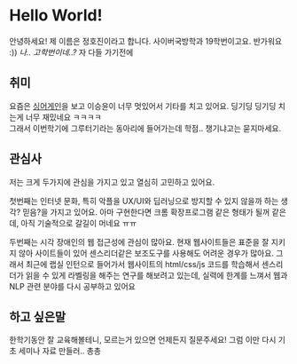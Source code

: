# Hello World!
안녕하세요! 제 이름은 정호진이라고 합니다. 사이버국방학과 19학번이고요. 반가워요 :))
*나.. 고학번이네..?*
자 다들 가기전에 

## 취미
요즘은 [싱어게인](https://www.youtube.com/watch?v=U9OX8U0QdX0)을 보고 이승윤이 너무 멋있어서 기타를 치고 있어요. 딩기딩 딩기딩 치는게 너무 재밌네요 ㅋㅋㅋㅋ  
그래서 이번학기에 그루터기라는 동아리에 들어가는데 학점.. 챙기냐고는 묻지마세요.

## 관심사
저는 크게 두가지에 관심을 가지고 있고 열심히 고민하고 있어요.

첫번째는 인터넷 문화, 특히 악플을 UX/UI와 딥러닝으로 방지할 수 있지 않을까 하는 생각? 믿음?을 가지고 있어요. 아마 구현한다면 크롬 확장프로그램 같은 형태가 될꺼 같은데, 아직 기술적으로 갈길이 머네요 ㅠㅠ

두번째는 시각 장애인의 웹 접근성에 관심이 많아요. 현재 웹사이트들은 표준을 잘 지키지 않아 사이트들이 있어 센스리더같은 보조도구를 사용해도 어려운 경우가 많아요. 그래서 최근에 랩실 인턴으로 들어가서 웹사이트의 html/css/js 코드를 학습해서 센스리더가 읽을 수 있게 라벨링을 해주는 연구를 해보려고 있는데, 실력에 한계를 느껴서 웹과 NLP 관련 분야를 다시 공부하고 있어요

## 하고 싶은말
한학기동안 잘 교육해볼테니, 모르는거 있으면 언제든지 질문주세요! 그럼 이만 다시 기초 세미나 자료 만들러.. 총총
